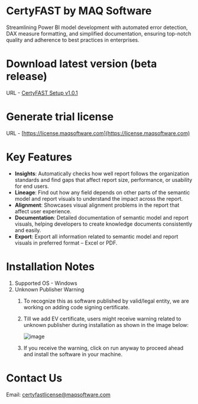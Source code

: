 # CertyFAST by MAQ Software
Streamlining Power BI model development with automated error detection, DAX measure formatting, and simplified documentation, ensuring top-notch quality and adherence to best practices in enterprises.


# Download latest version (beta release)
URL - [CertyFAST Setup v1.0.1](https://github.com/maqsoftware/CertyFAST/releases/download/v1.0.1/CertyFAST.Setup.1.0.1.exe)

# Generate trial license
URL - [https://license.maqsoftware.com](https://license.maqsoftware.com)


# Key Features

- **Insights**: Automatically checks how well report follows the organization standards and find gaps that affect report size, performance, or usability for end users.
- **Lineage**: Find out how any field depends on other parts of the semantic model and report visuals to understand the impact across the report.​
- **Alignment**: Showcases visual alignment problems in the report that affect user experience.​
- **Documentation**: Detailed documentation of semantic model and report visuals, helping developers to create knowledge documents consistently and easily.​
- **Export**: Export all information related to semantic model and report visuals in preferred format – Excel or PDF.

# Installation Notes
1. Supported OS - Windows
2. Unknown Publisher Warning
    1. To recognize this as software published by valid/legal entity, we are working on adding code signing certificate.
    2. Till we add EV certificate, users might receive warning related to unknown publisher during installation as shown in the image below:

         ![image](https://github.com/maqsoftware/CertyFAST/assets/34050132/2c7f799b-463a-4324-aa1f-a8009ab97aae)

    3. If you receive the warning, click on run anyway to proceed ahead and install the software in your machine.


# Contact Us
Email: [certyfastlicense@maqsoftware.com](mailto:certyfastlicense@maqsoftware.com)

